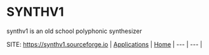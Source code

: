 # SYNTHV1
 
 synthv1 is an old school polyphonic synthesizer
 
 SITE: https://synthv1.sourceforge.io
 | [Applications](https://portable-linux-apps.github.io/apps.html) | [Home](https://portable-linux-apps.github.io)
 | --- | --- |
